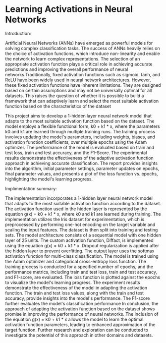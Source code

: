 # Learning Activations in Neural Networks

Introduction:

Artificial Neural Networks (ANNs) have emerged as powerful models for solving complex classification tasks. The success of ANNs heavily relies on the choice of activation functions, which introduce non-linearity and enable the network to learn complex representations. The selection of an appropriate activation function plays a critical role in achieving accurate predictions and improving the overall performance of neural networks.Traditionally, fixed activation functions such as sigmoid, tanh, and ReLU have been widely used in neural network architectures. However, these fixed activation functions have inherent limitations. They are designed based on certain assumptions and may not be universally optimal for all datasets. This raises the question of whether it is possible to build a framework that can adaptively learn and select the most suitable activation function based on the characteristics of the dataset

This project aims to develop a 1-hidden layer neural network model that adapts to the most suitable activation function based on the dataset. The model employs a flexible functional form, k0 + k1 * x, where the parameters k0 and k1 are learned through multiple training runs. The training process involves updating the model's parameters, including weights, biases, and activation function coefficients, over multiple epochs using the Adam optimizer. The performance of the model is evaluated based on train and test loss, train and test accuracy, and the F1-Score. The experimental results demonstrate the effectiveness of the adaptive activation function approach in achieving accurate classification. The report provides insights into the algorithm, initial parameter settings, parameter updates on epochs, final parameter values, and presents a plot of the loss function vs. epochs, highlighting the model's learning progress.

Implimentation summary:

The implementation incorporates a 1-hidden layer neural network model that adapts to the most suitable activation function according to the dataset. The activation function used in the hidden layer is represented by the equation g(x) = k0 + k1 * x, where k0 and k1 are learned during training.
The implementation utilizes the Iris dataset for experimentation, which is preprocessed by performing one-hot encoding on the target variable and scaling the input features. The dataset is then split into training and testing sets.
The model architecture consists of a sequential model with one hidden layer of 25 units. The custom activation function, Diffact, is implemented using the equation g(x) = k0 + k1 * x. Dropout regularization is applied after the hidden layer to prevent overfitting. The output layer uses the softmax activation function for multi-class classification.
The model is trained using the Adam optimizer and categorical cross-entropy loss function. The training process is conducted for a specified number of epochs, and the performance metrics, including train and test loss, train and test accuracy, and F1-score, are evaluated. The loss function is plotted against the epochs to visualize the model's learning progress.
The experiment results demonstrate the effectiveness of the model in adapting the activation function. The train and test loss values, along with the train and test accuracy, provide insights into the model's performance. The F1-score further evaluates the model's classification performance
In conclusion, the approach of adapting the activation function based on the dataset shows promise in improving the performance of neural networks. The inclusion of the equation g(x) = k0 + k1 * x allows the model to learn the optimal activation function parameters, leading to enhanced approximation of the target function. Further research and exploration can be conducted to investigate the potential of this approach in other domains and datasets.

